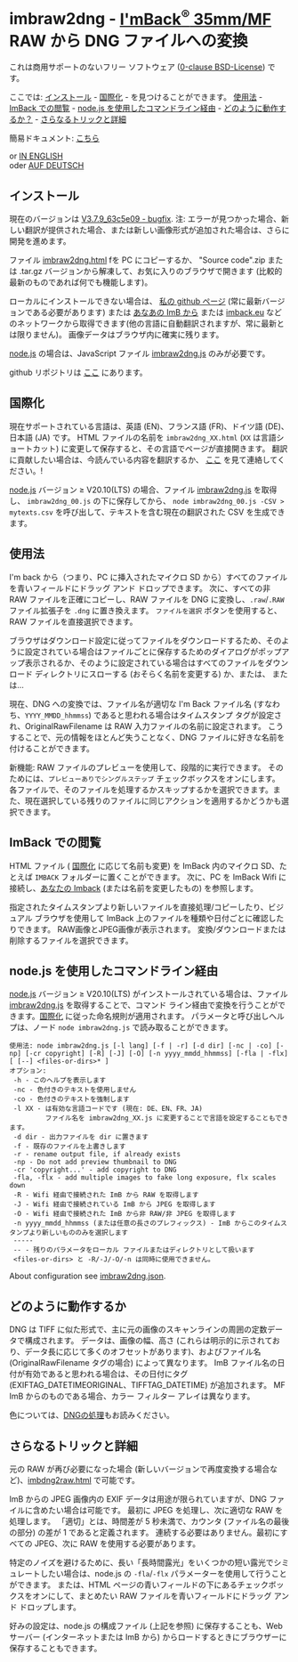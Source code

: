 <!-- SPDX-License-Identifier: 0BSD -->
# imbraw2dng - [I'mBack<sup>&reg;</sup>&nbsp;35mm/MF](https://imback.eu) RAW から DNG ファイルへの変換

これは商用サポートのないフリー ソフトウェア ([0-clause BSD-License](LICENSE.txt)) です。

ここでは: [インストール](#インストール) - [国際化](#国際化) - を見つけることができます。
[使用法](#使用法) - [ImBack での閲覧](#imback-での閲覧) - [node.js を使用したコマンドライン経由](#nodejs-を使用したコマンドライン経由) - [どのように動作するか？](#どのように動作するか) - [さらなるトリックと詳細](#さらなるトリックと詳細)

簡易ドキュメント: [こちら](https://shyrodgau.github.io/imbraw2dng/README_ja)

or [IN ENGLISH](https://shyrodgau.github.io/imbraw2dng/moredoc)  
oder [AUF DEUTSCH](https://shyrodgau.github.io/imbraw2dng/moredoc_de)

## インストール

現在のバージョンは [V3.7.9_63c5e09 - bugfix](https://github.com/shyrodgau/imbraw2dng/releases/tag/V3.7.9_63c5e09).
注: エラーが見つかった場合、新しい翻訳が提供された場合、または新しい画像形式が追加された場合は、さらに開発を進めます。

ファイル [imbraw2dng.html](https://github.com/shyrodgau/imbraw2dng/raw/master/imbraw2dng.html) fを PC にコピーするか、 
"Source code".zip または .tar.gz バージョンから解凍して、お気に入りのブラウザで開きます (比較的最新のものであれば何でも機能します)。

ローカルにインストールできない場合は、 [私の github ページ](https://shyrodgau.github.io/imbraw2dng/imbraw2dng.html) 
(常に最新バージョンである必要があります) または [あなあの ImB から](#ImBack-での閲覧) または [imback.eu](https://imback.eu/home/im-back-raw-dng-converter-ib35/) 
などのネットワークから取得できます(他の言語に自動翻訳されますが、常に最新とは限りません)。 画像データはブラウザ内に確実に残ります。


[node.js](#command-line-using-nodejs) の場合は、JavaScript ファイル [imbraw2dng.js](https://github.com/shyrodgau/imbraw2dng/raw/master/imbraw2dng.js) のみが必要です。

github リポジトリは [ここ](https://github.com/shyrodgau/imbraw2dng) にあります。

## 国際化

現在サポートされている言語は、英語 (EN)、フランス語 (FR)、ドイツ語 (DE)、日本語 (JA) です。 HTML ファイルの名前を `imbraw2dng_XX.html` (`XX` 
は言語ショートカット) に変更して保存すると、その言語でページが直接開きます。 翻訳に貢献したい場合は、今読んでいる内容を翻訳するか、
[ここ](https://shyrodgau.github.io/imbraw2dng/translations.xls) を見て連絡してください。!

[node.js](https://nodejs.org) バージョン &ge; V20.10(LTS) の場合、ファイル [imbraw2dng.js](https://github.com/shyrodgau/imbraw2dng/raw/master/imbraw2dng.js) を取得し、
`imbraw2dng_00.js` の下に保存してから、 `node imbraw2dng_00.js -CSV > mytexts.csv` を呼び出して、テキストを含む現在の翻訳された CSV を生成できます。


## 使用法

I'm back から（つまり、PC に挿入されたマイクロ SD から）すべてのファイルを青いフィールドにドラッグ アンド ドロップできます。 次に、すべての非 RAW ファイルを正確にコピーし、RAW ファイルを DNG に変換し、`.raw`/`.RAW` ファイル拡張子を `.dng` に置き換えます。 `ファイルを選択` ボタンを使用すると、RAW ファイルを直接選択できます。

ブラウザはダウンロード設定に従ってファイルをダウンロードするため、そのように設定されている場合はファイルごとに保存するためのダイアログがポップアップ表示されるか、そのように設定されている場合はすべてのファイルをダウンロード ディレクトリにスローする (おそらく名前を変更する) か、または、 または...

現在、DNG への変換では、ファイル名が適切な I'm Back ファイル名 (すなわち、`YYYY_MMDD_hhmmss`) であると思われる場合はタイムスタンプ タグが設定され、OriginalRawFilename は RAW 入力ファイルの名前に設定されます。 こうすることで、元の情報をほとんど失うことなく、DNG ファイルに好きな名前を付けることができます。

新機能: RAW ファイルのプレビューを使用して、段階的に実行できます。 そのためには、`プレビューありでシングルステップ` チェックボックスをオンにします。 各ファイルで、そのファイルを処理するかスキップするかを選択できます。また、現在選択している残りのファイルに同じアクションを適用するかどうかも選択できます。

## ImBack での閲覧

HTML ファイル ( [国際化](#国際化) に応じて名前も変更) を ImBack 内のマイクロ SD、たとえば `IMBACK` フォルダーに置くことができます。 次に、PC を ImBack Wifi に接続し、[あなたの Imback](http://192.168.1.254/IMBACK/imbraw2dng.html) (または名前を変更したもの) を参照します。

指定されたタイムスタンプより新しいファイルを直接処理/コピーしたり、ビジュアル ブラウザを使用して ImBack 上のファイルを種類や日付ごとに確認したりできます。 RAW画像とJPEG画像が表示されます。 変換/ダウンロードまたは削除するファイルを選択できます。

## node.js を使用したコマンドライン経由

[node.js](https://nodejs.org) バージョン &ge; V20.10(LTS) がインストールされている場合は、ファイル 
[imbraw2dng.js](https://github.com/shyrodgau/imbraw2dng/raw/master/imbraw2dng.js) を取得することで、コマンド ライン経由で変換を行うことができます。[国際化](#internationalization) に従った命名規則が適用されます。
パラメータと呼び出しヘルプは、ノード `node imbraw2dng.js` で読み取ることができます。
```
使用法: node imbraw2dng.js [-l lang] [-f | -r] [-d dir] [-nc | -co] [-np] [-cr copyright] [-R] [-J] [-O] [-n yyyy_mmdd_hhmmss] [-fla | -flx] [ [--] <files-or-dirs>* ]
オプション:
 -h - このヘルプを表示します
 -nc - 色付きのテキストを使用しません
 -co - 色付きのテキストを強制します
 -l XX - は有効な言語コードです (現在: DE、EN、FR、JA)
         ファイル名を imbraw2dng_XX.js に変更することで言語を設定することもできます。
 -d dir - 出力ファイルを dir に置きます
 -f - 既存のファイルを上書きします
 -r - rename output file, if already exists
 -np - Do not add preview thumbnail to DNG
 -cr 'copyright...' - add copyright to DNG
 -fla, -flx - add multiple images to fake long exposure, flx scales down
 -R - Wifi 経由で接続された ImB から RAW を取得します
 -J - Wifi 経由で接続されている ImB から JPEG を取得します
 -O - Wifi 経由で接続された ImB から非 RAW/非 JPEG を取得します
 -n yyyy_mmdd_hhmmss (または任意の長さのプレフィックス) - ImB からこのタイムスタンプより新しいもののみを選択します
 -----
 -- - 残りのパラメータをローカル ファイルまたはディレクトリとして扱います
 <files-or-dirs> と -R/-J/-O/-n は同時に使用できません。
```

About configuration see [imbraw2dng.json](imbraw2dng.json).

## どのように動作するか

DNG は TIFF に似た形式で、主に元の画像のスキャンラインの周囲の定数データで構成されます。 データは、画像の幅、高さ 
(これらは明示的に示されており、データ長に応じて多くのオフセットがあります)、およびファイル名 (OriginalRawFilename タグの場合) によって異なります。 ImB 
ファイル名の日付が有効であると思われる場合は、その日付にタグ (EXIFTAG_DATETIMEORIGINAL、TIFFTAG_DATETIME) が追加されます。 MF ImB からのものである場合、カラー フィルター アレイは異なります。

色については、[DNGの処理](README_ja#DNG-の処理)もお読みください。


## さらなるトリックと詳細

元の RAW が再び必要になった場合 (新しいバージョンで再度変換する場合など)、[imbdng2raw.html](https://shyrodgau.github.io/imbraw2dng/imbdng2raw.html) で可能です。

ImB からの JPEG 画像内の EXIF データは用途が限られていますが、DNG ファイルに含めたい場合は可能です。 最初に JPEG を処理し、次に適切な RAW を処理します。
「適切」とは、時間差が 5 秒未満で、カウンタ (ファイル名の最後の部分) の差が 1 であると定義されます。 連続する必要はありません。最初にすべての JPEG、次に RAW を使用する必要があります。

特定のノイズを避けるために、長い「長時間露光」をいくつかの短い露光でシミュレートしたい場合は、node.js の `-fla`/`-flx` パラメーターを使用して行うことができます。
または、HTML ページの青いフィールドの下にあるチェックボックスをオンにして、まとめたい RAW ファイルを青いフィールドにドラッグ アンド ドロップします。

好みの設定は、node.js の構成ファイル (上記を参照) に保存することも、Web サーバー (インターネットまたは ImB から) からロードするときにブラウザーに保存することもできます。

